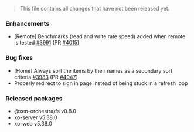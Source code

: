 > This file contains all changes that have not been released yet.

### Enhancements

- [Remote] Benchmarks (read and write rate speed) added when remote is tested [#3991](https://github.com/vatesfr/xen-orchestra/issues/3991) (PR [#4015](https://github.com/vatesfr/xen-orchestra/pull/4015))

### Bug fixes

- [Home] Always sort the items by their names as a secondary sort criteria [#3983](https://github.com/vatesfr/xen-orchestra/issues/3983) (PR [#4047](https://github.com/vatesfr/xen-orchestra/pull/4047))
- Properly redirect to sign in page instead of being stuck in a refresh loop

### Released packages

- @xen-orchestra/fs v0.8.0
- xo-server v5.38.0
- xo-web v5.38.0
